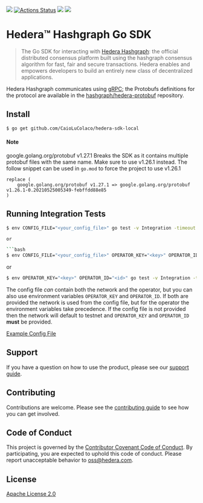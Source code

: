 ![](https://img.shields.io/github/v/tag/hashgraph/hedera-sdk-go)
[![Actions Status](https://github.com/hashgraph/hedera-sdk-go/v2/workflows/Go/badge.svg)](https://github.com/hashgraph/hedera-sdk-Go/actions?query=workflow%3AGo)
![](https://img.shields.io/github/go-mod/go-version/hashgraph/hedera-sdk-go)
[![](https://godoc.org/github.com/hashgraph/hedera-sdk-go/v2?status.svg)](http://godoc.org/github.com/hashgraph/hedera-sdk-go/v2)

# Hedera™ Hashgraph Go SDK

> The Go SDK for interacting with [Hedera Hashgraph]: the official distributed consensus
> platform built using the hashgraph consensus algorithm for fast, fair and secure
> transactions. Hedera enables and empowers developers to build an entirely new
> class of decentralized applications.

[Hedera Hashgraph]: https://hedera.com/

Hedera Hashgraph communicates using [gRPC]; the Protobufs definitions for the protocol are
available in the [hashgraph/hedera-protobuf] repository.

[gRPC]: https://grpc.io
[hashgraph/hedera-protobuf]: https://github.com/hashgraph/hedera-protobuf

## Install

```sh
$ go get github.com/CaioLuColaco/hedera-sdk-local
```

#### Note

google.golang.org/protobuf v1.27.1 Breaks the SDK as it contains multiple protobuf files
with the same name. Make sure to use v1.26.1 instead. The follow snippet can be used in 
`go.mod` to force the project to use v1.26.1

```
replace (
	google.golang.org/protobuf v1.27.1 => google.golang.org/protobuf v1.26.1-0.20210525005349-febffdd88e85
)
```

## Running Integration Tests
```bash
$ env CONFIG_FILE="<your_config_file>" go test -v Integration -timeout 9999s ```

or

```bash
$ env CONFIG_FILE="<your_config_file>" OPERATOR_KEY="<key>" OPERATOR_ID="<id>" go test -v Integration -timeout 9999s
```

or

```bash
$ env OPERATOR_KEY="<key>" OPERATOR_ID="<id>" go test -v Integration -timeout 9999s
```

The config file _can_ contain both the network and the operator, but you can also
use environment variables `OPERATOR_KEY` and `OPERATOR_ID`. If both are provided
the network is used from the config file, but for the operator the environment variables
take precedence. If the config file is not provided then the network will default to testnet
and `OPERATOR_KEY` and `OPERATOR_ID` **must** be provided.

[Example Config File](./client-config-with-operator.json)

## Support

If you have a question on how to use the product, please see our
[support guide](https://github.com/hashgraph/.github/blob/main/SUPPORT.md).

## Contributing

Contributions are welcome. Please see the
[contributing guide](https://github.com/hashgraph/.github/blob/main/CONTRIBUTING.md)
to see how you can get involved.

## Code of Conduct

This project is governed by the
[Contributor Covenant Code of Conduct](https://github.com/hashgraph/.github/blob/main/CODE_OF_CONDUCT.md). By
participating, you are expected to uphold this code of conduct. Please report unacceptable behavior
to [oss@hedera.com](mailto:oss@hedera.com).

## License

[Apache License 2.0](LICENSE)
